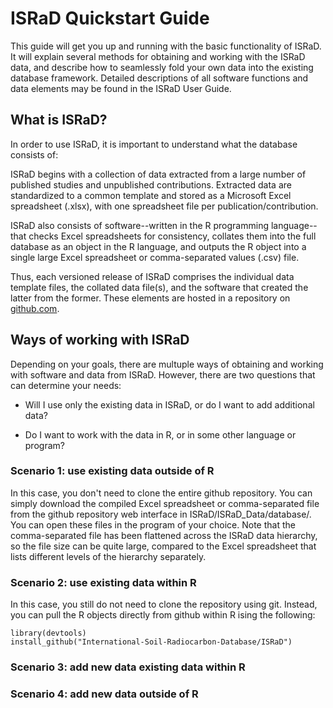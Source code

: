 # ISRaD Quickstart Guide

This guide will get you up and running with the basic functionality of ISRaD. It will explain several methods for obtaining and working with the ISRaD data, and describe how to seamlessly fold your own data into the existing database framework. Detailed descriptions of all software functions and data elements may be found in the ISRaD User Guide.

## What is ISRaD?

In order to use ISRaD, it is important to understand what the database consists of:

ISRaD begins with a collection of data extracted from a large number of published studies and unpublished contributions. Extracted data are standardized to a common template and stored as a Microsoft Excel spreadsheet (.xlsx), with one spreadsheet file per publication/contribution.

ISRaD also consists of software--written in the R programming language--that checks Excel spreadsheets for consistency, collates them into the full database as an object in the R language, and outputs the R object into a single large Excel spreadsheet or comma-separated values (.csv) file.

Thus, each versioned release of ISRaD comprises the individual data template files, the collated data file(s), and the software that created the latter from the former. These elements are hosted in a repository on [github.com](https://github.com/International-Soil-Radiocarbon-Database/ISRaD).

## Ways of working with ISRaD

Depending on your goals, there are multuple ways of obtaining and working with software and data from ISRaD. However, there are two questions that can determine your needs:

* Will I use only the existing data in ISRaD, or do I want to add additional data?

* Do I want to work with the data in R, or in some other language or program?

### Scenario 1: use existing data outside of R

In this case, you don't need to clone the entire github repository. You can simply download the compiled Excel spreadsheet or comma-separated file from the github repository web interface in ISRaD/ISRaD_Data/database/. You can open these files in the program of your choice. Note that the comma-separated file has been flattened across the ISRaD data hierarchy, so the file size can be quite large, compared to the Excel spreadsheet that lists different levels of the hierarchy separately.

### Scenario 2: use existing data within R

In this case, you still do not need to clone the repository using git. Instead, you can pull the R objects directly from github within R ising the following:

```
library(devtools)
install_github("International-Soil-Radiocarbon-Database/ISRaD")
```


### Scenario 3: add new data existing data within R

### Scenario 4: add new data outside of R
